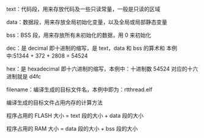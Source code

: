text：代码段，用来存放代码及一些只读常量，一般是只读的区域

data：数据段，用来存放全局初始化变量，以及全局或局部静态变量

bss：BSS 段，用来存放所有未初始化的数据，用 0 来初始化

dec：是 decimal 即十进制的缩写，是 text，data 和 bss 的算术和 本例中:51344 + 372 + 2808 = 54524

hex：是 hexadecimal 即十六进制的缩写，本例中：十进制数 54524 对应的十六进制就是 d4fc

filename：编译生成的目标文件名，本例中即为：rtthread.elf

编译生成的目标文件占用内存的计算方法

程序占用的 FLASH 大小 = text 段的大小 + data 段的大小

程序占用的 RAM 大小 = data 段的大小 + bss 段的大小
